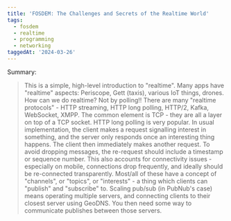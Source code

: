 ```yaml
---
title: 'FOSDEM: The Challenges and Secrets of the Realtime World'
tags:
  - fosdem
  - realtime
  - programming
  - networking
taggedAt: '2024-03-26'
---
```


Summary:

> This is a simple, high-level introduction to "realtime". Many apps have "realtime" aspects: Periscope, Gett (taxis), various IoT things, drones. How can we do realtime? Not by polling!! There are many "realtime protocols" - HTTP streaming, HTTP long polling, HTTP/2, Kafka, WebSocket, XMPP. The common element is TCP - they are all a layer on top of a TCP socket. HTTP long polling is very popular. In usual implementation, the client makes a request signalling interest in something, and the server only responds once an interesting thing happens. The client then immediately makes another request. To avoid dropping messages, the re-request should include a timestamp or sequence number. This also accounts for connectivity issues - especially on mobile, connections drop frequently, and ideally should be re-connected transparently. Most/all of these have a concept of "channels", or "topics", or "interests" - a thing which clients can "publish" and "subscribe" to. Scaling pub/sub (in PubNub's case) means operating multiple servers, and connecting clients to their closest server using GeoDNS. You then need some way to communicate publishes between those servers.
